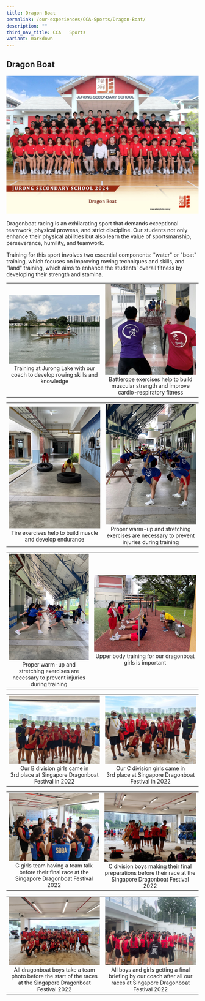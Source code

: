 ```yaml
---
title: Dragon Boat
permalink: /our-experiences/CCA-Sports/Dragon-Boat/
description: ""
third_nav_title: CCA   Sports
variant: markdown
---
```

## Dragon Boat
![DB 2024](/images/dragon_boat_2.jpg)


Dragonboat racing is an exhilarating sport that demands exceptional teamwork, physical prowess, and strict discipline. Our students not only enhance their physical abilities but also learn the value of sportsmanship, perseverance, humility, and teamwork. 

Training for this sport involves two essential components: "water" or "boat" training, which focuses on improving rowing techniques and skills, and "land" training, which aims to enhance the students' overall fitness by developing their strength and stamina.

|   |   |
|---|---|
| ![](/images/JSD1-Photo%201.jpg)<center>Training at Jurong Lake with our coach to develop rowing skills and knowledge</center> | ![](/images/JSD2-Photo%202.jpg)<center>Battlerope exercises help to build muscular strength and improve cardio-respiratory fitness</center> |

|   |   |
|---|---|
| ![](/images/JSD3-Photo%203.jpg)<center>Tire exercises help to build muscle and develop endurance</center> | ![](/images/JSD4-Photo%204.jpg)<center>Proper warm-up and stretching exercises are necessary to prevent injuries during training</center> |

|   |   |
|---|---|
| ![](/images/JSD5-Photo%2012.jpg) <center>Proper warm-up and stretching exercises are necessary to prevent injuries during training</center> | ![](/images/JSD6-Photo%205.jpg) <center>Upper body training for our dragonboat girls is important</center> |

|   |   |
|---|---|
| ![](/images/JSD7-Photo%206.jpg) <center>Our B division girls came in 3rd&nbsp;place at  Singapore Dragonboat Festival in 2022</center>| ![](/images/JSD8-Photo%207.jpg) <center>Our C division girls came in 3rd&nbsp;place at Singapore Dragonboat Festival in 2022</center> |



|   |   |
|---|---|
| ![](/images/JSD9-Photo%208.jpg) <center>C girls team having a team talk before  their final race at the Singapore Dragonboat Festival 2022</center> | ![](/images/JSD10-Photo%209.jpg)<center>C division boys making their final  preparations before their race at the Singapore Dragonboat Festival 2022</center> |

|   |   |
|---|---|
| ![](/images/JSD11-Photo%2010.jpg) <center>All dragonboat boys take a team photo  before the start of the races at the Singapore Dragonboat Festival 2022</center> | ![](/images/JSD12-Photo%2011.jpg) <center>All boys and girls getting a final briefing by our coach after all our races at Singapore Dragonboat Festival 2022</center> |